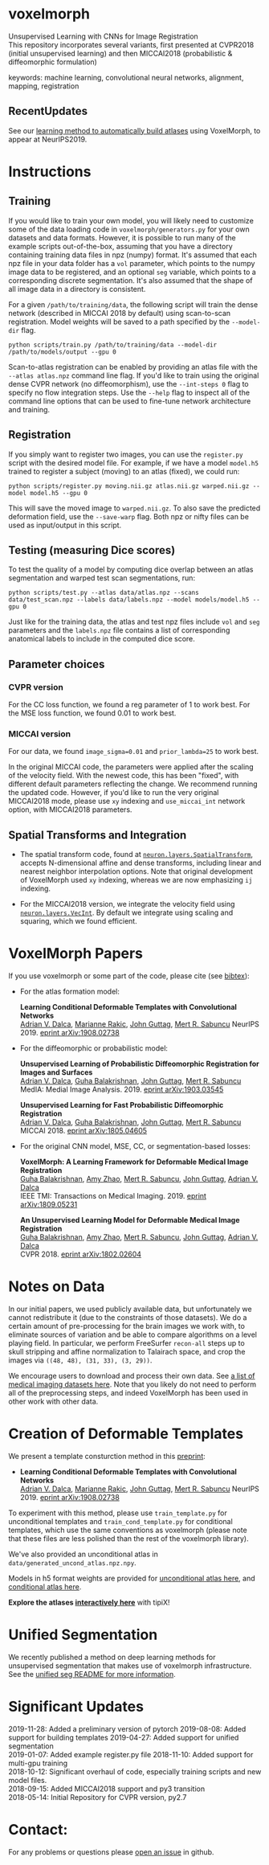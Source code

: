 # voxelmorph

Unsupervised Learning with CNNs for Image Registration  
This repository incorporates several variants, first presented at CVPR2018 (initial unsupervised learning) and then MICCAI2018  (probabilistic & diffeomorphic formulation)

keywords: machine learning, convolutional neural networks, alignment, mapping, registration

## RecentUpdates

See our [learning method to automatically build atlases](http://voxelmorph.mit.edu/atlas_creation/) using VoxelMorph, to appear at NeurIPS2019.


# Instructions

## Training

If you would like to train your own model, you will likely need to customize some of the data loading code in `voxelmorph/generators.py` for your own datasets and data formats. However, it is possible to run many of the example scripts out-of-the-box, assuming that you have a directory containing training data files in npz (numpy) format. It's assumed that each npz file in your data folder has a `vol` parameter, which points to the numpy image data to be registered, and an optional `seg` variable, which points to a corresponding discrete segmentation. It's also assumed that the shape of all image data in a directory is consistent.

For a given `/path/to/training/data`, the following script will train the dense network (described in MICCAI 2018 by default) using scan-to-scan registration. Model weights will be saved to a path specified by the `--model-dir` flag.

```
python scripts/train.py /path/to/training/data --model-dir /path/to/models/output --gpu 0
```

Scan-to-atlas registration can be enabled by providing an atlas file with the `--atlas atlas.npz` command line flag. If you'd like to train using the original dense CVPR network (no diffeomorphism), use the `--int-steps 0` flag to specify no flow integration steps. Use the `--help` flag to inspect all of the command line options that can be used to fine-tune network architecture and training.

## Registration

If you simply want to register two images, you can use the `register.py` script with the desired model file. For example, if we have a model `model.h5` trained to register a subject (moving) to an atlas (fixed), we could run:

```
python scripts/register.py moving.nii.gz atlas.nii.gz warped.nii.gz --model model.h5 --gpu 0
```

This will save the moved image to `warped.nii.gz`. To also save the predicted deformation field, use the `--save-warp` flag. Both npz or nifty files can be used as input/output in this script.

## Testing (measuring Dice scores)

To test the quality of a model by computing dice overlap between an atlas segmentation and warped test scan segmentations, run:

```
python scripts/test.py --atlas data/atlas.npz --scans data/test_scan.npz --labels data/labels.npz --model models/model.h5 --gpu 0
```

Just like for the training data, the atlas and test npz files include `vol` and `seg` parameters and the `labels.npz` file contains a list of corresponding anatomical labels to include in the computed dice score.

## Parameter choices

### CVPR version

For the CC loss function, we found a reg parameter of 1 to work best. For the MSE loss function, we found 0.01 to work best.

### MICCAI version

For our data, we found `image_sigma=0.01` and `prior_lambda=25` to work best.

In the original MICCAI code, the parameters were applied after the scaling of the velocity field. With the newest code, this has been "fixed", with different default parameters reflecting the change. We recommend running the updated code. However, if you'd like to run the very original MICCAI2018 mode, please use `xy` indexing and `use_miccai_int` network option, with MICCAI2018 parameters.

## Spatial Transforms and Integration

- The spatial transform code, found at [`neuron.layers.SpatialTransform`](https://github.com/adalca/neuron/blob/master/neuron/layers.py), accepts N-dimensional affine and dense transforms, including linear and nearest neighbor interpolation options. Note that original development of VoxelMorph used `xy` indexing, whereas we are now emphasizing `ij` indexing.

- For the MICCAI2018 version, we integrate the velocity field using [`neuron.layers.VecInt`]((https://github.com/adalca/neuron/blob/master/neuron/layers.py)). By default we integrate using scaling and squaring, which we found efficient.


# VoxelMorph Papers

If you use voxelmorph or some part of the code, please cite (see [bibtex](citations.bib)):

  * For the atlas formation model:  

    **Learning Conditional Deformable Templates with Convolutional Networks**  
  [Adrian V. Dalca](http://adalca.mit.edu), [Marianne Rakic](https://mariannerakic.github.io/), [John Guttag](https://people.csail.mit.edu/guttag/), [Mert R. Sabuncu](http://sabuncu.engineering.cornell.edu/)
  NeurIPS 2019. [eprint arXiv:1908.02738](https://arxiv.org/abs/1908.02738)

  * For the diffeomorphic or probabilistic model:

    **Unsupervised Learning of Probabilistic Diffeomorphic Registration for Images and Surfaces**  
[Adrian V. Dalca](http://adalca.mit.edu), [Guha Balakrishnan](http://people.csail.mit.edu/balakg/), [John Guttag](https://people.csail.mit.edu/guttag/), [Mert R. Sabuncu](http://sabuncu.engineering.cornell.edu/)  
MedIA: Medial Image Analysis. 2019. [eprint arXiv:1903.03545](https://arxiv.org/abs/1903.03545) 

    **Unsupervised Learning for Fast Probabilistic Diffeomorphic Registration**  
[Adrian V. Dalca](http://adalca.mit.edu), [Guha Balakrishnan](http://people.csail.mit.edu/balakg/), [John Guttag](https://people.csail.mit.edu/guttag/), [Mert R. Sabuncu](http://sabuncu.engineering.cornell.edu/)  
MICCAI 2018. [eprint arXiv:1805.04605](https://arxiv.org/abs/1805.04605)

  * For the original CNN model, MSE, CC, or segmentation-based losses:

    **VoxelMorph: A Learning Framework for Deformable Medical Image Registration**  
[Guha Balakrishnan](http://people.csail.mit.edu/balakg/), [Amy Zhao](http://people.csail.mit.edu/xamyzhao/), [Mert R. Sabuncu](http://sabuncu.engineering.cornell.edu/), [John Guttag](https://people.csail.mit.edu/guttag/), [Adrian V. Dalca](http://adalca.mit.edu)  
IEEE TMI: Transactions on Medical Imaging. 2019. 
[eprint arXiv:1809.05231](https://arxiv.org/abs/1809.05231)

    **An Unsupervised Learning Model for Deformable Medical Image Registration**  
[Guha Balakrishnan](http://people.csail.mit.edu/balakg/), [Amy Zhao](http://people.csail.mit.edu/xamyzhao/), [Mert R. Sabuncu](http://sabuncu.engineering.cornell.edu/), [John Guttag](https://people.csail.mit.edu/guttag/), [Adrian V. Dalca](http://adalca.mit.edu)  
CVPR 2018. [eprint arXiv:1802.02604](https://arxiv.org/abs/1802.02604)


# Notes on Data
In our initial papers, we used publicly available data, but unfortunately we cannot redistribute it (due to the constraints of those datasets). We do a certain amount of pre-processing for the brain images we work with, to eliminate sources of variation and be able to compare algorithms on a level playing field. In particular, we perform FreeSurfer `recon-all` steps up to skull stripping and affine normalization to Talairach space, and crop the images via `((48, 48), (31, 33), (3, 29))`. 

We encourage users to download and process their own data. See [a list of medical imaging datasets here](https://github.com/adalca/medical-datasets). Note that you likely do not need to perform all of the preprocessing steps, and indeed VoxelMorph has been used in other work with other data.


# Creation of Deformable Templates

We present a template consturction method in this [preprint](https://arxiv.org/abs/1908.02738): 

  *  **Learning Conditional Deformable Templates with Convolutional Networks**  
  [Adrian V. Dalca](http://adalca.mit.edu), [Marianne Rakic](https://mariannerakic.github.io/), [John Guttag](https://people.csail.mit.edu/guttag/), [Mert R. Sabuncu](http://sabuncu.engineering.cornell.edu/)
  NeurIPS 2019. [eprint arXiv:1908.02738](https://arxiv.org/abs/1908.02738)

To experiment with this method, please use `train_template.py` for unconditional templates and `train_cond_template.py` for conditional templates, which use the same conventions as voxelmorph (please note that these files are less polished than the rest of the voxelmorph library).

We've also provided an unconditional atlas in `data/generated_uncond_atlas.npz.npy`. 

Models in h5 format weights are provided for [unconditional atlas here](http://people.csail.mit.edu/adalca/voxelmorph/atlas_creation_uncond_NCC_1500.h5), and [conditional atlas here](http://people.csail.mit.edu/adalca/voxelmorph/.h5).

**Explore the atlases [interactively here](http://voxelmorph.mit.edu/atlas_creation/)** with tipiX!


# Unified Segmentation

We recently published a method on deep learning methods for unsupervised segmentation that makes use of voxelmorph infrastructure. See the [unified seg README for more information](unified_seg/README.md).


# Significant Updates
2019-11-28: Added a preliminary version of pytorch
2019-08-08: Added support for building templates
2019-04-27: Added support for unified segmentation  
2019-01-07: Added example register.py file
2018-11-10: Added support for multi-gpu training  
2018-10-12: Significant overhaul of code, especially training scripts and new model files.  
2018-09-15: Added MICCAI2018 support and py3 transition  
2018-05-14: Initial Repository for CVPR version, py2.7


# Contact:
For any problems or questions please [open an issue](https://github.com/voxelmorph/voxelmorph/issues/new?labels=voxelmorph) in github.  
